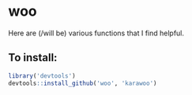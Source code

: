 woo
===

Here are (/will be) various functions that I find helpful.

## To install:

```R
library('devtools')
devtools::install_github('woo', 'karawoo')
```
